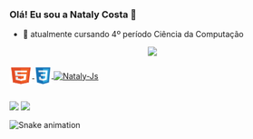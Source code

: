 ### Olá! Eu sou a Nataly Costa 👋

- 🌱 atualmente cursando 4º período Ciência da Computação

<div align="center">
   <a href="https://beacons.ai/Nataly-Costaa">
   <img height="180em" src="https://github-readme-stats.vercel.app/api/top-langs/?username=Nataly-Costaa&layout=compact&langs_count=7&theme=cobalt"/>
</div>

<div style="display: inline_block"><br>  
   <img align="center" alt="Nataly-HTML" height="30" width="40" src="https://raw.githubusercontent.com/devicons/devicon/master/icons/html5/html5-original.svg" >   
   <img align="center" alt="Nataly-CSS" height="30" widht="40" src="https://raw.githubusercontent.com/devicons/devicon/master/icons/css3/css3-original.svg">
   <img align="center" alt="Nataly-Js" height="30" widht="40" src="https://cdn.jsdelivr.net/gh/devicons/devicon/icons/javascript/javascript-original.svg" />
       
</div>
    
  
 ##
  
 <div>
    <a href="https://www.linkedin.com/in/natalycosta-dev/" target="_blank"><img src="https://img.shields.io/badge/-LinkedIn-%230077B5?style=for-the-badge&logo=linkedin&logoColor=white" target="_blank"></a>
  <a href=mailto:natalynaty653@gmail.com><img src="https://img.shields.io/badge/Gmail-D14836?style=for-the-badge&logo=gmail&logoColor=white" target="_blank"></a>
</div>
   
   ![Snake animation](https://github.com/Nataly-Costaa/Nataly-Costaa/blob/output/github-contribution-grid-snake.svg)  
